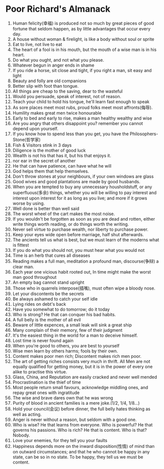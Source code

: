 # Poor Richard's Almanack

1. Human felicity(幸福) is produced not so much by great pieces of good fortune that seldom happen, as by little advantages that occur every day. 
2. A house without woman & firelight, is like a body without soul or sprite
3. Eat to live, not live to eat
4. The heart of a fool is in his mouth, but the mouth of a wise man is in his heart.
5. Do what you ought, and not what you please.
6. Whatever begun in anger ends in shame
7. If you ride a horse, sit close and tight, if you right a man, sit easy and light
8. Beauty and folly are old companions
9. Better slip with foot than tongue.
10. All things are cheap to the saving, dear to the wasteful
11. Would you persuade, speak of interest, not of reason.
12. Teach your child to hold his tongue, he'll learn fast enough to speak
13. As sore places meet most rubs, proud folks meet most affronts(侮辱).
14. Humility makes great men twice honourable
15. Early to bed and early to rise, makes a man healthy wealthy and wise
16. Are you angry that others disappoint you? remember you cannot depend upon yourself.
17. If you know how to spend less than you get, you have the Philosophers-Stone(哲学家)
18. Fish & Visitors stink in 3 days
19. Diligence is the mother of good luck
20. Wealth is not his that has it, but his that enjoys it.
21. nor ear in the secret of another
22. He that can have patience, can have what he will
23. God helps them that help themselves.
24. Don't throw stones at your neighbours, if your own windows are glass
25. Good wives and good plantations are made by good husbands.
26. When you are tempted to buy any unnecessary housholdstuff, or any superfluous(多余) things, whether you will be willing to pay interest and interest upon interest for it as long as you live; and more if it grows worse by using.
27. Well done is better than well said
28. The worst wheel of the cart makes the most noise.
29. If you wouldn't be forgotten as soon as you are dead and rotten, either write things worth reading, or do things worth the writing.
30. Never sell virtue to purchase wealth, nor liberty to purchase power.
31. Keep your eyes wide open before marriage, half shut afterwards.
32. The ancients tell us what is best, but we must learn of the moderns what is fittest
33. If you do what you should not, you must hear what you would not
34. Time is an herb that cures all diseases
35. Reading makes a full man, meditation a profound man, discourse(争辩) a clear man.
36. Each year one vicious habit rooted out, In time might make the worst man good throughout
37. An empty bag cannot stand upright
38. Those who in quarrels interpose(插嘴), must often wipe a bloody nose. 
39. Let your discontents be the secrets
40. Be always ashamed to catch your self idle
41. Lying rides on debt's back
42. Have you somewhat to do tomorrow; do it today
43. Who is strong? He that can conquer his bad habits.
44. A full belly is the mother of all evil
45. Beware of little expences, a small leak will sink a great ship
46. Many complain of their memory, few of their judgment
47. It's the easiest thing in the world for a man to deceive himself.
48. Lost time is never found again
49. When you're good to others, you are best to yourself
50. Wise men learn by others harms; fools by their own.
51. Content makes poor men rich; Discontent makes rich men poor.
52. The art of getting riches consists very much in thrift. All Men are not equally qualified for getting money, but it is in the power of every one alike to practise this virtue.
53. Glass, China, and Reputation are easily cracked and never well mended
54. Procrastination is the thief of time
55. Most people return small favours, acknowledge middling ones, and repay great ones with ingratitude
56. The wise and brave dares own that he was wrong
57. Purity of blood in ancient families is a mere joke.(1/2, 1/4, 1/8...)
58. Hold your council(会议) before dinner, the full belly hates thinking as well as acting.
59. Anger is never without a reason, but seldom with a good one.
60. Who is wise? He that learns from everyone. Who is powerful? He that governs his passions. Who is rich? He that is content. Who is that? Nobody.
61. Love your enemies, for they tell you your faults
62. Happiness depends more on the inward disposition(性情) of mind than on outward circumstances; and that he who cannot be happy in any state, can be so in no state. To be happy, they tell us we must be content.
